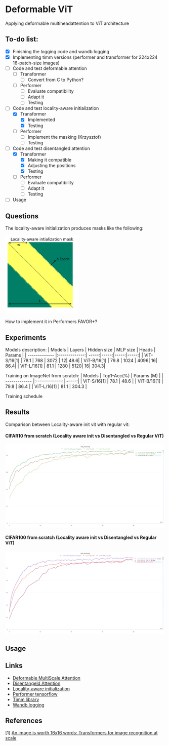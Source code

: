 # Deformable ViT
Applying deformable multiheadattention to ViT architecture


## To-do list:

- [x] Finishing the logging code and wandb logging
- [x] Implementing timm versions (performer and transformer for 224x224 16-patch-size images) 
- [ ] Code and test deformable attention
    - [ ] Transformer
        - [ ] Convert from C to Python? 
    - [ ] Performer
        - [ ] Evaluate compatibility
        - [ ] Adapt it
        - [ ] Testing 
- [ ] Code and test locality-aware initialization
    - [x] Transformer
        - [x] Implemented
        - [x] Testing
    - [ ] Performer
        - [ ] Implement the masking (Krzysztof)
        - [ ] Testing 
- [ ] Code and test disentangled attention
    - [x] Transformer
        - [x] Making it compatible
        - [x] Adjusting the positions
        - [x] Testing   
    - [ ] Performer
        - [ ] Evaluate compatibility
        - [ ] Adapt it
        - [ ] Testing  
- [ ] Usage

## Questions

The locality-aware initialization produces masks like the following:

![LAI_MASK](https://github.com/dinkofranceschi/ViT/blob/main/figures/lai_init_mask.png)

How to implement it in Performers FAVOR+?

## Experiments

Models description:
| Models      | Layers      | Hidden size | MLP size | Heads | Params |
| ------------- |:-------------:| -----:|-----:|-----:|-----:|
| ViT-S/16[1]     | 78.1 | 768 | 3072 | 12| 48.6|
| ViT-B/16[1]      | 79.8    | 1024    | 4096| 16| 86.4|
| ViT-L/16[1] | 81.1  | 1280 | 5120| 16| 304.3|

Training on ImageNet from scratch:
| Models      | Top1-Acc(%)        | Params (M) |
| ------------- |:-------------:| -----:|
| ViT-S/16[1]     | 78.1 | 48.6 |
| ViT-B/16[1]      | 79.8    |   86.4 |
| ViT-L/16[1] | 81.1  | 304.3 |

Training schedule

## Results

Comparison between Locality-aware init vit with regular vit:

#### CIFAR10 from scratch (Locality aware init vs Disentangled vs Regular ViT)
![vit_cifar10](https://github.com/dinkofranceschi/ViT/blob/main/figures/cifar10.png)
#### CIFAR100 from scratch (Locality aware init vs Disentangled vs Regular ViT)
![vit_cifar100](https://github.com/dinkofranceschi/ViT/blob/main/figures/cifar100.png)
## Usage


## Links


- [Deformable MultiScale Attention](https://github.com/fundamentalvision/Deformable-DETR)
- [Disentangeld Attention](https://github.com/microsoft/DeBERTa)
- [Locality-aware initialization](https://github.com/VITA-Group/TransGAN)
- [Performer tensorflow](https://github.com/google-research/google-research/tree/master/performer)
- [Timm library](https://github.com/rwightman/pytorch-image-models/blob/master/timm/models/vision_transformer.py )
- [Wandb logging](https://wandb.ai/ltononro/Deformable%20ViT)


## References

[1] [An image is worth 16x16 words:
Transformers for image recognition at scale](https://arxiv.org/abs/2010.11929)

